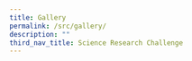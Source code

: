 ```yaml
---
title: Gallery
permalink: /src/gallery/
description: ""
third_nav_title: Science Research Challenge
---
```

